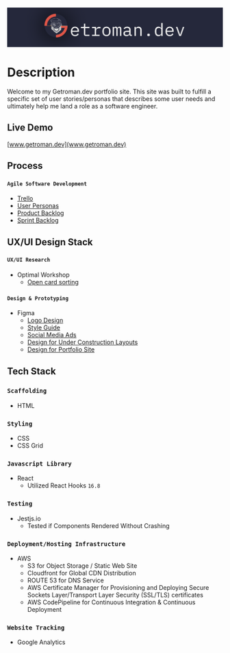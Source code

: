 ![Getroman Logo](src/splashcomponents/images/gitHubReadme_Logo.png)

# Description
Welcome to my Getroman.dev portfolio site. This site was built to fulfill a specific set of user stories/personas that describes some user needs and ultimately help me land a role as a software engineer.

## Live Demo
[www.getroman.dev](www.getroman.dev)

## Process
#### ```Agile Software Development```
- [Trello](https://bit.ly/getromanTrelloScrumBanBoard)
- [User Personas](https://bit.ly/getromanDevUserPersonas)
- [Product Backlog](https://bit.ly/getromanDevProductBacklog)
- [Sprint Backlog](https://bit.ly/getromanTrelloScrumBanBoard)

## UX/UI Design Stack
#### ```UX/UI Research```
- Optimal Workshop
    - [Open card sorting](https://bit.ly/getromanDevOpenCardSort) 
#### ```Design & Prototyping```
- Figma
    - [Logo Design](https://bit.ly/getromanDevLogoDesign)
    - [Style Guide](https://bit.ly/getromanDevStyleGuide)
    - [Social Media Ads](https://bit.ly/getromanDevSocialMediaAds)
    - [Design for Under Construction Layouts](https://bit.ly/getromanDecUCLayouts)
    - [Design for Portfolio Site](https://bit.ly/getromanDevPortfolioSiteDesign)
    

## Tech Stack
### ```Scaffolding```
- HTML
### ```Styling``` 
- CSS
- CSS Grid
### ```Javascript Library```
- React
    - Utilized React Hooks `16.8`
### ```Testing```
- Jestjs.io
    - Tested if Components Rendered Without Crashing
### ```Deployment/Hosting Infrastructure```
- AWS 
    - S3 for Object Storage / Static Web Site
    - Cloudfront for Global CDN Distribution
    - ROUTE 53 for DNS Service
    - AWS Certificate Manager for Provisioning and Deploying Secure Sockets Layer/Transport Layer Security (SSL/TLS) certificates
    - AWS CodePipeline for Continuous Integration & Continuous Deployment
### ```Website Tracking```
- Google Analytics